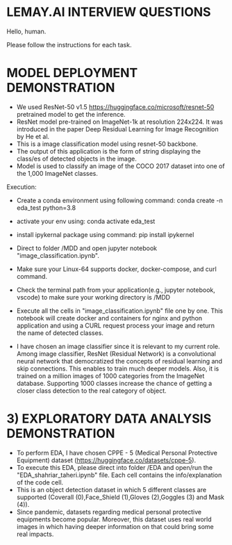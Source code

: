 # LEMAY.AI INTERVIEW QUESTIONS
Hello, human.

Please follow the instructions for each task.

# MODEL DEPLOYMENT DEMONSTRATION
- We used ResNet-50 v1.5 https://huggingface.co/microsoft/resnet-50 pretrained model to get the inference.
- ResNet model pre-trained on ImageNet-1k at resolution 224x224. It was introduced in the paper Deep Residual Learning for Image Recognition by He et al.
- This is a image classification model using resnet-50 backbone.
- The output of this application is the form of string displaying the class/es of detected objects in the image.
- Model is used to classify an image of the COCO 2017 dataset into one of the 1,000 ImageNet classes.

Execution:
- Create a conda environment using following command:
  conda create -n eda_test python=3.8

- activate your env using:
  conda activate eda_test
- install ipykernal package using command:
  pip install ipykernel

- Direct to folder /MDD and open jupyter notebook "image_classification.ipynb".
- Make sure your Linux-64 supports docker, docker-compose, and curl command.
- Check the terminal path from your application(e.g., jupyter notebook, vscode) to make sure your
  working directory is /MDD
- Execute all the cells in "image_classification.ipynb" file one by one. This notebook will create
  docker and containers for nginx and python application and using a CURL request process your image
  and return the name of detected classes.
- I have chosen an image classifier since it is relevant to my current role. Among image classifier,
  ResNet (Residual Network) is a convolutional neural network that democratized the concepts of residual learning and skip connections. This enables to train much deeper models. Also, it is trained on a million images of 1000 categories from the ImageNet database. Supporting 1000 classes increase the chance of getting a closer class detection to the real category of object.

# 3) EXPLORATORY DATA ANALYSIS DEMONSTRATION
- To perform EDA, I have chosen CPPE - 5 (Medical Personal Protective Equipment) dataset (https://huggingface.co/datasets/cppe-5).
- To execute this EDA, please direct into folder /EDA and open/run the "EDA_shahriar_taheri.ipynb" file.
  Each cell contains the info/explanation of the code cell.
- This is an object detection dataset in which 5 different classes are supported (Coverall (0),Face_Shield (1),Gloves (2),Goggles (3) and Mask (4)).
- Since pandemic, datasets regarding medical personal protective equipments become popular.
  Moreover, this dataset uses real world images in which having deeper information on that could bring some real impacts.
